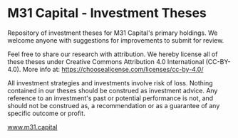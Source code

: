 # M31 Capital - Investment Theses

Repository of investment theses for M31 Capital's primary holdings. We welcome anyone with suggestions for improvements to submit for review.

Feel free to share our research with attribution. We hereby license all of these theses under Creative Commons Attribution 4.0 International (CC-BY-4.0). More info at: https://choosealicense.com/licenses/cc-by-4.0/

All investment strategies and investments involve risk of loss. Nothing contained in our theses should be construed as investment advice. Any reference to an investment's past or potential performance is not, and should not be construed as, a recommendation or as a guarantee of any specific outcome or profit.

www.m31.capital
